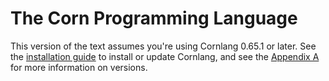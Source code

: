 # The Corn Programming Language

This version of the text assumes you're using Cornlang 0.65.1 or later. See the [installation guide](/installation/) to install or update Cornlang, and see the [Appendix A](/appendix#a) for more information on versions.